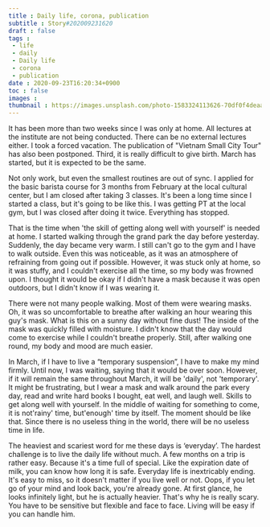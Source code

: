 ```yaml
---
title : Daily life, corona, publication
subtitle : Story#202009231620
draft : false
tags :
 - life
 - daily
 - Daily life
 - corona
 - publication
date : 2020-09-23T16:20:34+0900
toc : false
images : 
thumbnail : https://images.unsplash.com/photo-1583324113626-70df0f4deaab?ixlib=rb-1.2.1&q=85&fm=jpg&crop=entropy&cs=srgb&ixid=eyJhcHBfaWQiOjE1NTU0OX0
---
```

It has been more than two weeks since I was only at home. All lectures at the institute are not being conducted. There can be no external lectures either. I took a forced vacation. The publication of "Vietnam Small City Tour" has also been postponed. Third, it is really difficult to give birth. March has started, but it is expected to be the same.  

Not only work, but even the smallest routines are out of sync. I applied for the basic barista course for 3 months from February at the local cultural center, but I am closed after taking 3 classes. It's been a long time since I started a class, but it's going to be like this. I was getting PT at the local gym, but I was closed after doing it twice. Everything has stopped.  

That is the time when 'the skill of getting along well with yourself' is needed at home. I started walking through the grand park the day before yesterday. Suddenly, the day became very warm. I still can't go to the gym and I have to walk outside. Even this was noticeable, as it was an atmosphere of refraining from going out if possible. However, it was stuck only at home, so it was stuffy, and I couldn't exercise all the time, so my body was frowned upon. I thought it would be okay if I didn't have a mask because it was open outdoors, but I didn't know if I was wearing it.  

There were not many people walking. Most of them were wearing masks. Oh, it was so uncomfortable to breathe after walking an hour wearing this guy's mask. What is this on a sunny day without fine dust! The inside of the mask was quickly filled with moisture. I didn't know that the day would come to exercise while I couldn't breathe properly. Still, after walking one round, my body and mood are much easier.  

In March, if I have to live a “temporary suspension”, I have to make my mind firmly. Until now, I was waiting, saying that it would be over soon. However, if it will remain the same throughout March, it will be 'daily', not 'temporary'. It might be frustrating, but I wear a mask and walk around the park every day, read and write hard books I bought, eat well, and laugh well. Skills to get along well with yourself. In the middle of waiting for something to come, it is not'rainy' time, but'enough' time by itself. The moment should be like that. Since there is no useless thing in the world, there will be no useless time in life.  

The heaviest and scariest word for me these days is ‘everyday’. The hardest challenge is to live the daily life without much. A few months on a trip is rather easy. Because it's a time full of special. Like the expiration date of milk, you can know how long it is safe. Everyday life is inextricably ending. It's easy to miss, so it doesn't matter if you live well or not. Oops, if you let go of your mind and look back, you're already gone. At first glance, he looks infinitely light, but he is actually heavier. That's why he is really scary. You have to be sensitive but flexible and face to face. Living will be easy if you can handle him.  
